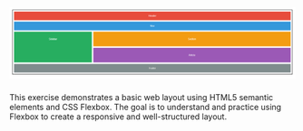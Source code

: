 ![alt text](image.png)

### 
This exercise demonstrates a basic web layout using HTML5 semantic elements and CSS Flexbox. The goal is to understand and practice using Flexbox to create a responsive and well-structured layout.